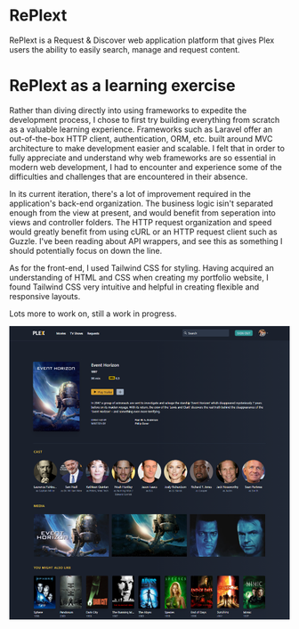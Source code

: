 # RePlext

  RePlext is a Request & Discover web application platform that gives Plex users the ability to easily search, manage and request content.   

# RePlext as a learning exercise

  Rather than diving directly into using frameworks to expedite the development process, I chose to first try building everything from scratch as a valuable learning experience. Frameworks such as Laravel offer an out-of-the-box HTTP client, authentication, ORM, etc. built around MVC architecture to make development easier and scalable. I felt that in order to fully appreciate and understand why web frameworks are so essential in modern web development, I had to encounter and experience some of the difficulties and challenges that are encountered in their absence. 
  
  In its current iteration, there's a lot of improvement required in the application's back-end organization. The business logic isin't separated enough from the view at present, and would benefit from seperation into views and controller folders. The HTTP request organization and speed would greatly benefit from using cURL or an HTTP request client such as Guzzle. I've been reading about API wrappers, and see this as something I should potentially focus on down the line.
  
  As for the front-end, I used Tailwind CSS for styling. Having acquired an understanding of HTML and CSS when creating my portfolio website, I found Tailwind CSS very intuitive and helpful in creating flexible and responsive layouts.
  
Lots more to work on, still a work in progress.

![](assets/images/maincard_screenshot.jpg)
